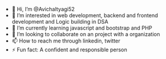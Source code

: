 - 👋 Hi, I’m @Avichaltyagi52
- 👀 I’m interested in web development, backend and frontend development and Logic building in DSA
- 🌱 I’m currently learning javascript and bootstrap and PHP
- 💞️ I’m looking to collaborate on an project with a organization
- 📫 How to reach me through linkedin, twitter 
- ⚡ Fun fact: A confident and responsible person

<!---
Avichaltyagi52/Avichaltyagi52 is a ✨ special ✨ repository because its `README.md` (this file) appears on your GitHub profile.
You can click the Preview link to take a look at your changes.
--->
